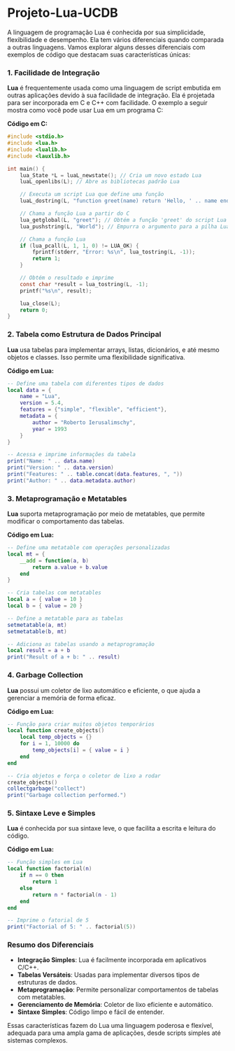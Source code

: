 # Projeto-Lua-UCDB
A linguagem de programação Lua é conhecida por sua simplicidade, flexibilidade e desempenho. Ela tem vários diferenciais quando comparada a outras linguagens. Vamos explorar alguns desses diferenciais com exemplos de código que destacam suas características únicas:

### 1. **Facilidade de Integração**

**Lua** é frequentemente usada como uma linguagem de script embutida em outras aplicações devido à sua facilidade de integração. Ela é projetada para ser incorporada em C e C++ com facilidade. O exemplo a seguir mostra como você pode usar Lua em um programa C:

**Código em C:**

```c
#include <stdio.h>
#include <lua.h>
#include <lualib.h>
#include <lauxlib.h>

int main() {
    lua_State *L = luaL_newstate(); // Cria um novo estado Lua
    luaL_openlibs(L); // Abre as bibliotecas padrão Lua

    // Executa um script Lua que define uma função
    luaL_dostring(L, "function greet(name) return 'Hello, ' .. name end");

    // Chama a função Lua a partir do C
    lua_getglobal(L, "greet"); // Obtém a função 'greet' do script Lua
    lua_pushstring(L, "World"); // Empurra o argumento para a pilha Lua

    // Chama a função Lua
    if (lua_pcall(L, 1, 1, 0) != LUA_OK) {
        fprintf(stderr, "Error: %s\n", lua_tostring(L, -1));
        return 1;
    }

    // Obtém o resultado e imprime
    const char *result = lua_tostring(L, -1);
    printf("%s\n", result);

    lua_close(L);
    return 0;
}
```

### 2. **Tabela como Estrutura de Dados Principal**

**Lua** usa tabelas para implementar arrays, listas, dicionários, e até mesmo objetos e classes. Isso permite uma flexibilidade significativa. 

**Código em Lua:**

```lua
-- Define uma tabela com diferentes tipos de dados
local data = {
    name = "Lua",
    version = 5.4,
    features = {"simple", "flexible", "efficient"},
    metadata = {
        author = "Roberto Ierusalimschy",
        year = 1993
    }
}

-- Acessa e imprime informações da tabela
print("Name: " .. data.name)
print("Version: " .. data.version)
print("Features: " .. table.concat(data.features, ", "))
print("Author: " .. data.metadata.author)
```

### 3. **Metaprogramação e Metatables**

**Lua** suporta metaprogramação por meio de metatables, que permite modificar o comportamento das tabelas.

**Código em Lua:**

```lua
-- Define uma metatable com operações personalizadas
local mt = {
    __add = function(a, b)
        return a.value + b.value
    end
}

-- Cria tabelas com metatables
local a = { value = 10 }
local b = { value = 20 }

-- Define a metatable para as tabelas
setmetatable(a, mt)
setmetatable(b, mt)

-- Adiciona as tabelas usando a metaprogramação
local result = a + b
print("Result of a + b: " .. result)
```

### 4. **Garbage Collection**

**Lua** possui um coletor de lixo automático e eficiente, o que ajuda a gerenciar a memória de forma eficaz.

**Código em Lua:**

```lua
-- Função para criar muitos objetos temporários
local function create_objects()
    local temp_objects = {}
    for i = 1, 10000 do
        temp_objects[i] = { value = i }
    end
end

-- Cria objetos e força o coletor de lixo a rodar
create_objects()
collectgarbage("collect")
print("Garbage collection performed.")
```

### 5. **Sintaxe Leve e Simples**

**Lua** é conhecida por sua sintaxe leve, o que facilita a escrita e leitura do código.

**Código em Lua:**

```lua
-- Função simples em Lua
local function factorial(n)
    if n == 0 then
        return 1
    else
        return n * factorial(n - 1)
    end
end

-- Imprime o fatorial de 5
print("Factorial of 5: " .. factorial(5))
```

### Resumo dos Diferenciais

- **Integração Simples**: Lua é facilmente incorporada em aplicativos C/C++.
- **Tabelas Versáteis**: Usadas para implementar diversos tipos de estruturas de dados.
- **Metaprogramação**: Permite personalizar comportamentos de tabelas com metatables.
- **Gerenciamento de Memória**: Coletor de lixo eficiente e automático.
- **Sintaxe Simples**: Código limpo e fácil de entender.

Essas características fazem do Lua uma linguagem poderosa e flexível, adequada para uma ampla gama de aplicações, desde scripts simples até sistemas complexos.
